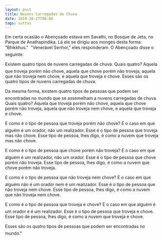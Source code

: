 ```yaml
---
layout: post
title: Nuvens Carregadas de Chuva
date: 2019-10-27T00:00
tags: suttas
---
```

Em certa ocasião o Abençoado estava em Savathi, no Bosque de Jeta, no Parque de Anathapindika. Lá ele se dirigiu aos monges desta forma: "Bhikkhus."  "Venerável Senhor," eles responderam. O Abençoado disse o seguinte:

Existem quatro tipos de nuvens carregadas de chuva. Quais quatro? Aquela que troveja porém não chove, aquela que chove porém não troveja, aquela que não troveja nem chove, e aquela que troveja e chove. Esses são os quatro tipos de nuvens carregadas de chuva.

Da mesma forma, existem quatro tipos de pessoas que podem ser encontradas no mundo que se assemelham a nuvens carregadas de chuva. Quais quatro? Aquela que troveja porém não chove, aquela que chove porém não troveja, aquela que não troveja nem chove, e aquela que troveja e chove.

E como é o tipo de pessoa que troveja porém não chove? É o caso em que alguém é um orador, não um realizador. Esse é o tipo de pessoa que troveja mas não chove. Esse tipo de pessoa, lhes digo, é como a nuvem que troveja mas não chove.

E como é o tipo de pessoa que chove porém não troveja? É o caso em que alguém é um realizador, não um orador. Esse é o tipo de pessoa que chove porém não troveja. Esse tipo de pessoa, lhes digo, é como a nuvem que chove porém não troveja.

E como é o tipo de pessoa que não troveja nem chove? É o caso em que alguém não é um orador nem é um realizador. Esse é o tipo de pessoa que não troveja nem chove. Esse tipo de pessoa, lhes digo, é como a nuvem que não troveja nem chove.

E como é o tipo de pessoa que troveja e chove? É o caso em que alguém é um orador e é um realizador. Esse é o tipo de pessoa que troveja e chove. Esse tipo de pessoa, lhes digo, é como a nuvem que troveja e chove.

Esses são os quatro tipos de pessoas que podem ser encontradas no mundo."

